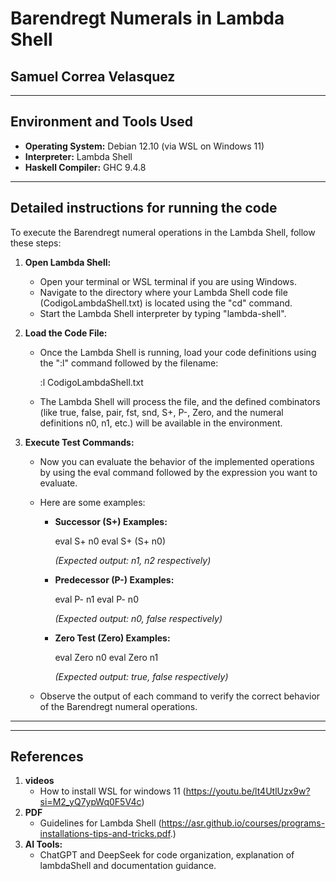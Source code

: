 # Barendregt Numerals in Lambda Shell

## Samuel Correa Velasquez

---

## Environment and Tools Used

- **Operating System:** Debian 12.10 (via WSL on Windows 11)
- **Interpreter:** Lambda Shell
- **Haskell Compiler:** GHC 9.4.8

---
## Detailed instructions for running the code

To execute the Barendregt numeral operations in the Lambda Shell, follow these steps:

1. **Open Lambda Shell:**
   - Open your terminal or WSL terminal if you are using Windows.
   - Navigate to the directory where your Lambda Shell code file (CodigoLambdaShell.txt) is located using the "cd" command.
   - Start the Lambda Shell interpreter by typing "lambda-shell".

2. **Load the Code File:**
   - Once the Lambda Shell is running, load your code definitions using the ":l" command followed by the filename:
   
     :l CodigoLambdaShell.txt
     
   - The Lambda Shell will process the file, and the defined combinators
     (like true, false, pair, fst, snd, S+, P-, Zero, and the numeral definitions n0, n1, etc.)
      will be available in the environment.
3. **Execute Test Commands:**
   - Now you can evaluate the behavior of the implemented operations by using the eval command followed by the expression you want to evaluate.
   - Here are some examples:

     - **Successor (S+) Examples:**
       
       eval S+ n0
       eval S+ (S+ n0)
       
       *(Expected output: n1, n2 respectively)*

     - **Predecessor (P-) Examples:**
       
       eval P- n1
       eval P- n0
       
       *(Expected output: n0, false respectively)*

     - **Zero Test (Zero) Examples:**
       
       eval Zero n0
       eval Zero n1
       
       *(Expected output: true, false respectively)*

   - Observe the output of each command to verify the correct behavior of the Barendregt numeral operations.

---

---

## References

1. **videos**
   -  How to install WSL for windows 11 (https://youtu.be/lt4UtlUzx9w?si=M2_yQ7ypWq0F5V4c)
2. **PDF**
   - Guidelines for Lambda Shell  (https://asr.github.io/courses/programs-installations-tips-and-tricks.pdf.)
3. **AI Tools:**
   - ChatGPT and DeepSeek for code organization, explanation of lambdaShell and documentation guidance.





